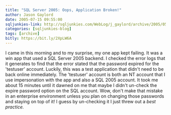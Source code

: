 ```yaml
---
title: "SQL Server 2005: Oops, Application Broken!"
author: Jason Gaylord
date: 2005-07-15 09:55:00
sqljunkies-link: http://sqljunkies.com/WebLog/j_gaylord/archive/2005/05/24/15294.aspx
categories: [sqljunkies-blog]
tags: [archive]
bitly: https://bit.ly/2XpLW6A
---
```


I came in this morning and to my surprise, my one app kept failing. It was a win app that used a SQL Server 2005 backend. I checked the error logs that it generates to find that the error stated that the password expired for the 'testuser' account. Luckily, this was a test application that didn't need to be back online immediately. The 'testuser' account is both an NT account that I use impersonation with the app and also a SQL 2005 account. It took me about 15 minutes until it dawned on me that maybe I didn't un-check the expire password option on the SQL account. Wow, don't make that mistake in an enterprise environment unless you plan on changing those passwords and staying on top of it! I guess by un-checking it I just threw out a *best practice.*